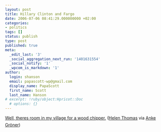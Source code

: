 ```yaml
---
layout: post
title: Hillary Clinton and Fargo
date: 2006-07-06 08:41:29.000000000 +02:00
categories:
- politics
tags: []
status: publish
type: post
published: true
meta:
  _edit_last: '3'
  _social_aggregation_next_run: '1401631554'
  _social_notify: '1'
  _wpcom_is_markdown: '1'
author:
  login: shanson
  email: papascott-wp@gmail.com
  display_name: PapaScott
  first_name: Scott
  last_name: Hanson
# excerpt: !ruby/object:Hpricot::Doc
  # options: {}
---
```

<p><a href="http://www.ankegroener.de/?p=1572" title="Anke Gröner">Well, theres room in my village for a wood chipper.</a> (<a href="http://www.amazon.com/gp/product/0684868091">Helen Thomas</a> via <a href="http://www.ankegroener.de/">Anke Gröner</a>)</p>
